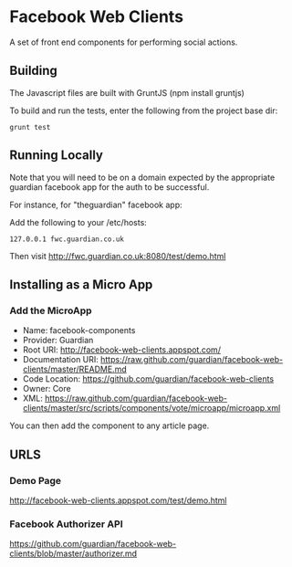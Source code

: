 Facebook Web Clients
====================

A set of front end components for performing social actions.

Building
--------

The Javascript files are built with GruntJS (npm install gruntjs)

To build and run the tests, enter the following from the project base dir:

```
grunt test
```

Running Locally
---------------
Note that you will need to be on a domain expected by the appropriate guardian facebook app for the auth to be successful.

For instance, for "theguardian" facebook app:

Add the following to your /etc/hosts:
```
127.0.0.1 fwc.guardian.co.uk
```
Then visit http://fwc.guardian.co.uk:8080/test/demo.html

Installing as a Micro App
-------------------------

### Add the MicroApp

* Name: facebook-components
* Provider: Guardian
* Root URI: http://facebook-web-clients.appspot.com/
* Documentation URI: https://raw.github.com/guardian/facebook-web-clients/master/README.md
* Code Location: https://github.com/guardian/facebook-web-clients
* Owner: Core
* XML:
  https://raw.github.com/guardian/facebook-web-clients/master/src/scripts/components/vote/microapp/microapp.xml

You can then add the component to any article page.

URLS
-------------

### Demo Page
http://facebook-web-clients.appspot.com/test/demo.html

### Facebook Authorizer API
https://github.com/guardian/facebook-web-clients/blob/master/authorizer.md


